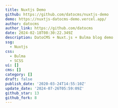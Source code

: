 ```yaml
---
title: Nuxtjs Demo
github: https://github.com/datocms/nuxtjs-demo
demo: https://nuxtjs-datocms-demo.vercel.app/
author: datocms
author_link: https://github.com/datocms
date: 2024-02-18T08:30:22.349Z
description: DatoCMS + Nuxt.js + Bulma blog demo
ssg:
  - Nuxtjs
css:
  - Bulma
  - SCSS
ui: []
cms: []
category: []
draft: false
publish_date: '2020-03-24T14:55:10Z'
update_date: '2024-07-26T05:59:09Z'
github_star: 13
github_fork: 8
---
```


